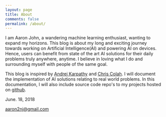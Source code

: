 ```yaml
---
layout: page
title: About
comments: false
permalink: /about/
---
```


I am Aaron John, a wandering machine learning enthusiast, wanting to expand my horizons. This blog is about my long and exciting journey towards working on Artificial Intelligence(AI) and powering AI on devices. Hence, users can benefit from state of the art AI solutions for their daily problems truly anywhere, anytime. I believe in loving what I do and surrounding myself with people of the same goal.

This blog is inspired by [Andrej Karpathy](http://karpathy.github.io/) and [Chris Colah](http://colah.github.io/). I will document the implementation of AI solutions relating to real world problems. In this documentation, I will also include source code repo's to my projects hosted on [github](https://github.com/aaronjohn2).

June. 18, 2018

aaron2nj@gmail.com
